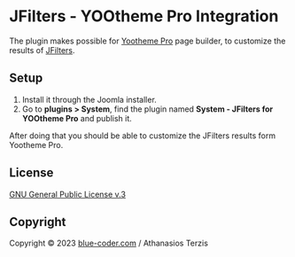 # JFilters - YOOtheme Pro Integration

The plugin makes possible for [Yootheme Pro](https://yootheme.com/page-builder) page builder, to customize the results of [JFilters](https://blue-coder.com/jfilters).

## Setup 
1. Install it through the Joomla installer.
2. Go to **plugins > System**, find the plugin named **System - JFilters for YOOtheme Pro** and publish it.

After doing that you should be able to customize the JFilters results form Yootheme Pro.

## License
[GNU General Public License v.3](https://www.gnu.org/licenses/gpl-3.0.en.html)

## Copyright
Copyright © 2023 [blue-coder.com](https://blue-coder.com/) / Athanasios Terzis
